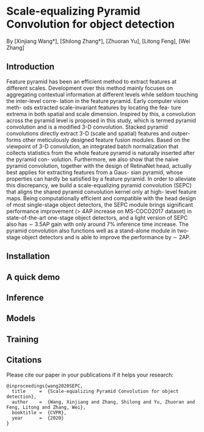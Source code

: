 # Scale-equalizing Pyramid Convolution for object detection



By [Xinjiang Wang*], [Shilong Zhang*], [Zhuoran Yu], [Litong Feng], [Wei Zhang]

## Introduction

Feature pyramid has been an efficient method to extract features at different scales. Development over this method mainly focuses on aggregating contextual information at different levels while seldom touching the inter-level corre- lation in the feature pyramid. Early computer vision meth- ods extracted scale-invariant features by locating the fea- ture extrema in both spatial and scale dimension. Inspired by this, a convolution across the pyramid level is proposed in this study, which is termed pyramid convolution and is a modified 3-D convolution. Stacked pyramid convolutions directly extract 3-D (scale and spatial) features and outper- forms other meticulously designed feature fusion modules. Based on the viewpoint of 3-D convolution, an integrated batch normalization that collects statistics from the whole feature pyramid is naturally inserted after the pyramid con- volution. Furthermore, we also show that the naive pyramid convolution, together with the design of RetinaNet head, actually best applies for extracting features from a Gaus- sian pyramid, whose properties can hardly be satisfied by a feature pyramid. In order to alleviate this discrepancy, we build a scale-equalizing pyramid convolution (SEPC) that aligns the shared pyramid convolution kernel only at high- level feature maps. Being computationally efficient and compatible with the head design of most single-stage object detectors, the SEPC module brings significant performance improvement (> 4AP increase on MS-COCO2017 dataset) in state-of-the-art one-stage object detectors, and a light version of SEPC also has ∼ 3.5AP gain with only around 7% inference time increase. The pyramid convolution also functions well as a stand-alone module in two-stage object detectors and is able to improve the performance by ∼ 2AP.

## Installation

## A quick demo


## Inference


## Models

## Training


## Citations
Please cite our paper in your publications if it helps your research:
```
@inproceedings{wang2020SEPC,
  title     =  {Scale-equalizing Pyramid Convolution for object detection},
  author    =  {Wang, Xinjiang and Zhang, Shilong and Yu, Zhuoran and Feng, Litong and Zhang, Wei},
  booktitle =  {CVPR},
  year      =  {2020}
}
```

